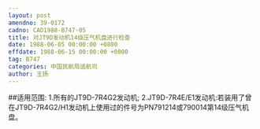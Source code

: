 ```yaml
---
layout: post
amendno: 39-0172
cadno: CAD1988-B747-05
title: 对JT9D发动机14级压气机盘进行检查
date: 1988-06-05 00:00:00 +0800
effdate: 1988-06-15 00:00:00 +0800
tag: B747
categories: 中国民航局适航司
author: 王扬
---
```


##适用范围:
1.所有的JT9D-7R4G2发动机;
2.JT9D-7R4E/E1发动机:若装用了曾在JT9D-7R4G2/H1发动机上使用过的件号为PN791214或790014第14级压气机盘。

